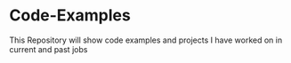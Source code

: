 Code-Examples
=============
This Repository will show code examples and projects I have worked on in current and past jobs
